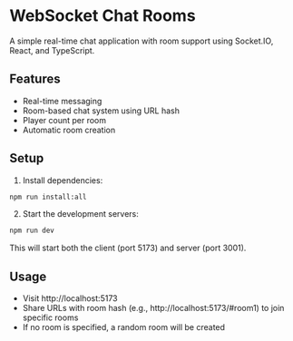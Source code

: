 # WebSocket Chat Rooms

A simple real-time chat application with room support using Socket.IO, React, and TypeScript.

## Features

- Real-time messaging
- Room-based chat system using URL hash
- Player count per room
- Automatic room creation

## Setup

1. Install dependencies:

```bash
npm run install:all
```

2. Start the development servers:

```bash
npm run dev
```

This will start both the client (port 5173) and server (port 3001).

## Usage

- Visit http://localhost:5173
- Share URLs with room hash (e.g., http://localhost:5173/#room1) to join specific rooms
- If no room is specified, a random room will be created
